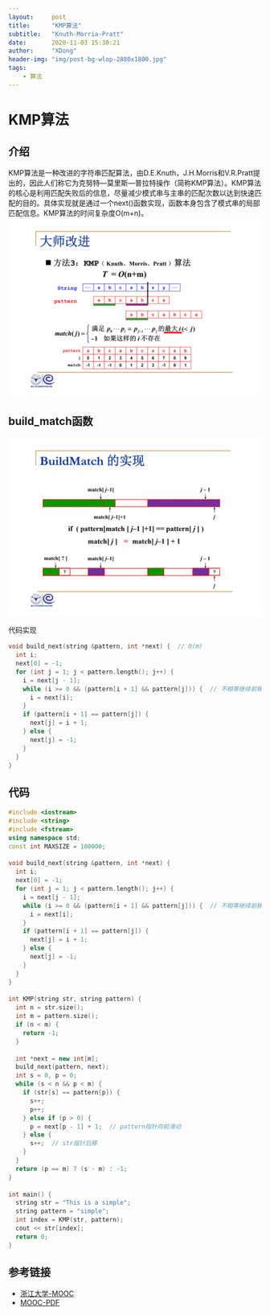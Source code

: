 ```yaml
---
layout:     post
title:      "KMP算法"
subtitle:   "Knuth-Morria-Pratt"
date:       2020-11-03 15:30:21
author:     "XDong"
header-img: "img/post-bg-wlop-2880x1800.jpg"
tags:
    - 算法
---
```



# KMP算法


## 介绍
KMP算法是一种改进的字符串匹配算法，由D.E.Knuth，J.H.Morris和V.R.Pratt提出的，因此人们称它为克努特—莫里斯—普拉特操作（简称KMP算法）。KMP算法的核心是利用匹配失败后的信息，尽量减少模式串与主串的匹配次数以达到快速匹配的目的。具体实现就是通过一个next()函数实现，函数本身包含了模式串的局部匹配信息。KMP算法的时间复杂度O(m+n)。
![](/img/algorithms/kmp-9.jpg)


## build_match函数
![](/img/algorithms/kmp-14.jpg)

代码实现
```cpp
void build_next(string &pattern, int *next) {  // O(m)
  int i;
  next[0] = -1;
  for (int j = 1; j < pattern.length(); j++) {
    i = next[j - 1];
    while (i >= 0 && (pattern[i + 1] && pattern[j])) {  // 不相等继续前移i
      i = next[i];
    }
    if (pattern[i + 1] == pattern[j]) {
      next[j] = i + 1;
    } else {
      next[j] = -1;
    }
  }
}
``` 


## 代码
```cpp
#include <iostream>
#include <string>
#include <fstream>
using namespace std;
const int MAXSIZE = 100000;

void build_next(string &pattern, int *next) {
  int i;
  next[0] = -1;
  for (int j = 1; j < pattern.length(); j++) {
    i = next[j - 1];
    while (i >= 0 && (pattern[i + 1] && pattern[j])) {  // 不相等继续前移i
      i = next[i];
    }
    if (pattern[i + 1] == pattern[j]) {
      next[j] = i + 1;
    } else {
      next[j] = -1;
    }
  }
}

int KMP(string str, string pattern) {
  int n = str.size();
  int m = pattern.size();
  if (n < m) {
    return -1;
  }

  int *next = new int[m];
  build_next(pattern, next);
  int s = 0, p = 0;
  while (s < n && p < m) {
    if (str[s] == pattern[p]) {
      s++;
      p++;
    } else if (p > 0) {
      p = next[p - 1] + 1;  // pattern指针向前滑动
    } else {
      s++;  // str指针后移
    }
  }
  return (p == m) ? (s - m) : -1;
}

int main() {
  string str = "This is a simple";
  string pattern = "simple";
  int index = KMP(str, pattern);
  cout << str[index];
  return 0;
}
```


## 参考链接
 - [浙江大学-MOOC](https://www.icourse163.org/course/ZJU-93001)
 - [MOOC-PDF](/pdf/KMP.pdf)